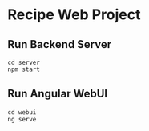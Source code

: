 # Recipe Web Project


## Run Backend Server
```
cd server
npm start
```

## Run Angular WebUI
```
cd webui
ng serve
```

